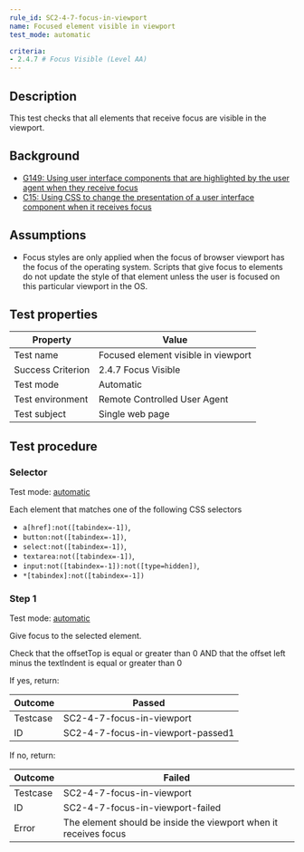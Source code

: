 ```yaml
---
rule_id: SC2-4-7-focus-in-viewport
name: Focused element visible in viewport
test_mode: automatic

criteria:
- 2.4.7 # Focus Visible (Level AA)
---
```


## Description

This test checks that all elements that receive focus are visible in the viewport.

## Background

- [G149: Using user interface components that are highlighted by the user agent when they receive focus](http://www.w3.org/TR/2014/NOTE-WCAG20-TECHS-20140916/G149)
- [C15: Using CSS to change the presentation of a user interface component when it receives focus](http://www.w3.org/TR/2014/NOTE-WCAG20-TECHS-20140916/C15)

## Assumptions

- Focus styles are only applied when the focus of browser viewport has the focus of the operating system. Scripts that give focus to elements do not update the style of that element unless the user is focused on this particular viewport in the OS.

## Test properties

| Property          | Value
|-------------------|----
| Test name         | Focused element visible in viewport
| Success Criterion | 2.4.7 Focus Visible
| Test mode         | Automatic
| Test environment  | Remote Controlled User Agent
| Test subject      | Single web page

## Test procedure

### Selector

Test mode: [automatic][AUTO]

Each element that matches one of the following CSS selectors

- `a[href]:not([tabindex=-1])`,
- `button:not([tabindex=-1])`,
- `select:not([tabindex=-1])`,
- `textarea:not([tabindex=-1])`,
- `input:not([tabindex=-1]):not([type=hidden])`,
- `*[tabindex]:not([tabindex=-1])`

### Step 1

Test mode: [automatic][AUTO]

Give focus to the selected element.

Check that the offsetTop is equal or greater than 0 AND that the offset left minus the textIndent is equal or greater than 0

If yes, return:

| Outcome  | Passed
|----------|-----
| Testcase | SC2-4-7-focus-in-viewport
| ID       | SC2-4-7-focus-in-viewport-passed1

If no, return:

| Outcome  | Failed
|----------|-----
| Testcase | SC2-4-7-focus-in-viewport
| ID       | SC2-4-7-focus-in-viewport-failed
| Error    | The element should be inside the viewport when it receives focus

[AUTO]: ../pages/test-modes.html#automatic
[MANUAL]: ../pages/test-modes.html#manual